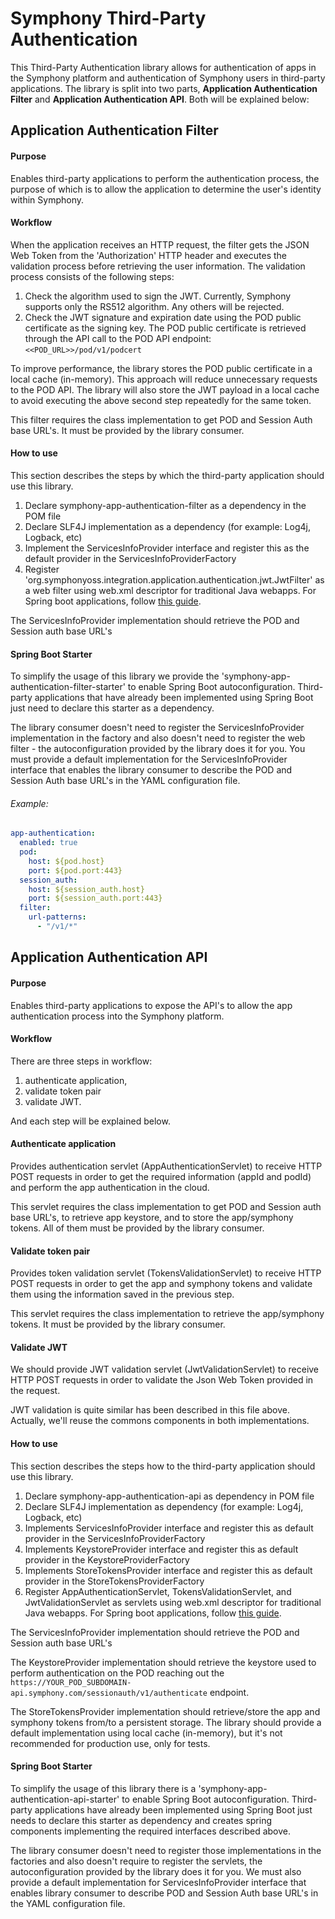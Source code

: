 # Symphony Third-Party Authentication

This Third-Party Authentication library allows for authentication of apps in the Symphony platform and authentication of Symphony users in third-party applications.
The library is split into two parts, **Application Authentication Filter** and 
**Application Authentication API**. Both will be explained below:

## Application Authentication Filter 

#### Purpose
Enables third-party applications to perform the authentication process, the purpose of which is to allow the application to determine the user's identity within Symphony.

#### Workflow
When the application receives an HTTP request, the filter gets the JSON Web Token from the 'Authorization' HTTP header and executes the validation process before retrieving the user information. The validation process consists of the following steps:

1. Check the algorithm used to sign the JWT. Currently, Symphony supports only the RS512 algorithm. Any others will be rejected.
2. Check the JWT signature and expiration date using the POD public certificate as the signing key. The POD public certificate is retrieved through the API call to the POD API endpoint: ```<<POD_URL>>/pod/v1/podcert```

To improve performance, the library stores the POD public certificate in a local cache (in-memory). This approach will reduce unnecessary requests to the POD API. The library will also store the JWT payload in a local cache to avoid executing the above second step repeatedly for the same token.

This filter requires the class implementation to get POD and Session Auth base URL's. It must be provided by the library consumer.

#### How to use
This section describes the steps by which the third-party application should use this library.

1. Declare symphony-app-authentication-filter as a dependency in the POM file
2. Declare SLF4J implementation as a dependency (for example: Log4j, Logback, etc)
3. Implement the ServicesInfoProvider interface and register this as the default provider in the ServicesInfoProviderFactory
4. Register 'org.symphonyoss.integration.application.authentication.jwt.JwtFilter' as a web filter using web.xml descriptor for traditional Java webapps. For Spring boot applications, follow [this guide](https://docs.spring.io/spring-boot/docs/1.5.9.RELEASE/reference/htmlsingle/#boot-features-embedded-container-servlets-filters-listeners-beans). 

The ServicesInfoProvider implementation should retrieve the POD and Session auth base URL's

#### Spring Boot Starter
To simplify the usage of this library we provide the 'symphony-app-authentication-filter-starter' to enable Spring Boot autoconfiguration. Third-party applications that have already been implemented using Spring Boot just need to declare this starter as a dependency.

The library consumer doesn't need to register the ServicesInfoProvider implementation in the factory and also doesn't need to register the web filter - the autoconfiguration provided by the library does it for you. You must provide a default implementation for the ServicesInfoProvider interface that enables the library consumer to describe the POD and Session Auth base URL's in the YAML configuration file.

###### Example:

```yaml
app-authentication:
  enabled: true
  pod:
    host: ${pod.host}
    port: ${pod.port:443}
  session_auth:
    host: ${session_auth.host}
    port: ${session_auth.port:443}
  filter:
    url-patterns:
      - "/v1/*"
```

## Application Authentication API

#### Purpose
Enables third-party applications to expose the API's to allow the app authentication process into the Symphony platform.

#### Workflow
There are three steps in workflow: 
1. authenticate application, 
2. validate token pair 
3. validate JWT.

And each step will be explained below.

#### Authenticate application
Provides authentication servlet (AppAuthenticationServlet) to receive HTTP POST requests in order to get the required information (appId and podId) and perform the app authentication in the cloud.

This servlet requires the class implementation to get POD and Session auth base URL's, to retrieve app keystore, and to store the app/symphony tokens. All of them must be provided by the library consumer.

#### Validate token pair
Provides token validation servlet (TokensValidationServlet) to receive HTTP POST requests in order to get the app and symphony tokens and validate them using the information saved in the previous step.

This servlet requires the class implementation to retrieve the app/symphony tokens. It must be provided by the library consumer.

#### Validate JWT
We should provide JWT validation servlet (JwtValidationServlet) to receive HTTP POST requests in order to validate the Json Web Token provided in the request.

JWT validation is quite similar has been described in this file above. Actually, we'll reuse the commons components in both implementations.

#### How to use
This section describes the steps how to the third-party application should use this library.

1. Declare symphony-app-authentication-api as dependency in POM file
2. Declare SLF4J implementation as dependency (for example: Log4j, Logback, etc)
3. Implements ServicesInfoProvider interface and register this as default provider in the ServicesInfoProviderFactory
4. Implements KeystoreProvider interface and register this as default provider in the KeystoreProviderFactory
5. Implements StoreTokensProvider interface and register this as default provider in the StoreTokensProviderFactory
6. Register AppAuthenticationServlet, TokensValidationServlet, and JwtValidationServlet as servlets using web.xml descriptor for traditional Java webapps. For Spring boot applications, follow [this guide](https://docs.spring.io/spring-boot/docs/1.5.9.RELEASE/reference/htmlsingle/#boot-features-embedded-container-servlets-filters-listeners-beans).

The ServicesInfoProvider implementation should retrieve the POD and Session auth base URL's

The KeystoreProvider implementation should retrieve the keystore used to perform authentication on the POD reaching out the ```https://YOUR_POD_SUBDOMAIN-api.symphony.com/sessionauth/v1/authenticate``` endpoint.

The StoreTokensProvider implementation should retrieve/store the app and symphony tokens from/to a persistent storage. The library should provide a default implementation using local cache (in-memory), but it's not recommended for production use, only for tests.

#### Spring Boot Starter
To simplify the usage of this library there is a 'symphony-app-authentication-api-starter' to enable Spring Boot autoconfiguration. Third-party applications have already been implemented using Spring Boot just needs to declare this starter as dependency and creates spring components implementing the required interfaces described above.

The library consumer doesn't need to register those implementations in the factories and also doesn't require to register the servlets, the autoconfiguration provided by the library does it for you. We must also provide a default implementation for ServicesInfoProvider interface that enables library consumer to describe POD and Session Auth base URL's in the YAML configuration file.
